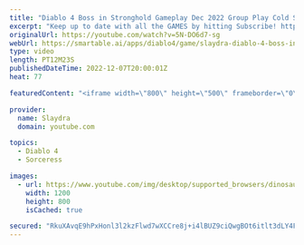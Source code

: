 ```yaml
---
title: "Diablo 4 Boss in Stronghold Gameplay Dec 2022 Group Play Cold Sorceress Gameplay"
excerpt: "Keep up to date with all the GAMES by hitting Subscribe! https://www.youtube.com/c/slaydra?sub_confirmation=1 Join The ..."
originalUrl: https://youtube.com/watch?v=5N-DO6d7-sg
webUrl: https://smartable.ai/apps/diablo4/game/slaydra-diablo-4-boss-in-stronghold-gameplay-dec-2022-group-play-cold-sorceress-gameplay/
type: video
length: PT12M23S
publishedDateTime: 2022-12-07T20:00:01Z
heat: 77

featuredContent: "<iframe width=\"800\" height=\"500\" frameborder=\"0\" src=\"https://www.youtube.com/embed/5N-DO6d7-sg\" allow=\"accelerometer; autoplay; encrypted-media; gyroscope; picture-in-picture\" allowfullscreen></iframe>"

provider:
  name: Slaydra
  domain: youtube.com

topics:
  - Diablo 4
  - Sorceress

images:
  - url: https://www.youtube.com/img/desktop/supported_browsers/dinosaur.png
    width: 1200
    height: 800
    isCached: true

secured: "RkuXAvqE9hPxHonl3l2kzFlwd7wXCCre8j+i4lBUZ9ciQwgBOt6itlt3dLY4FeT6LkE3WHgEbLUMtebvXVUgp0k2q8UgWgVeSmKcqnva2+fdgMeyqBi9SrJ9F0x7/v+aymxhY69cbAxC+GeAyEH2I2B4u+SXLeDvrzsV2Vxzue3ppDsnq+7qj5pfyk7ZD/dwro41O1OVrcDHaAMdo8wg7NO1rU85wdsY+icgTmm3flcJSubgGjRjPmGqvPs5McNrP7RIXTUxs+Jt1E+lCdWZEi3HF7lTJgx/qjL0RlZNT8CdgEoNPwO7LbpHdNcsuvHWS+yKPY8dsiSAxS+/AOQ1nRoEh3NV2ogTW66vxoidKb4jYSGw9JdyCG/lOMsm4/y+3N3t4AJrFt8iLtGx24KsXJQ+LSx+e4Wm+vjFaOdwxac=;DnmAB2bRG9I5OovkfBqcGg=="
---
```


